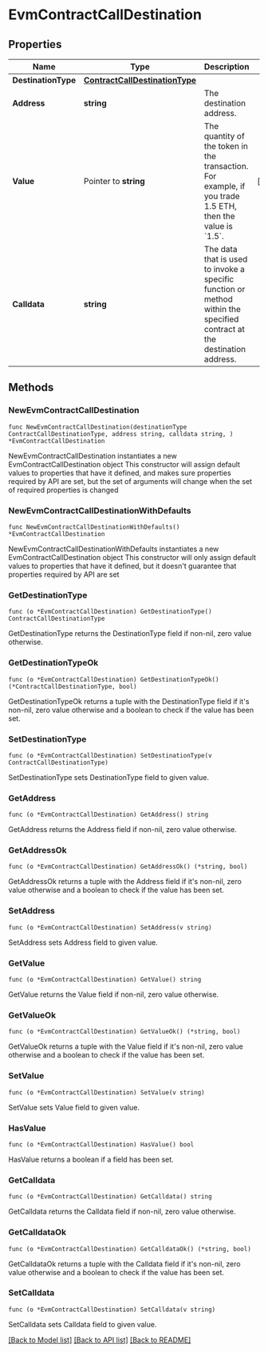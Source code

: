 # EvmContractCallDestination

## Properties

Name | Type | Description | Notes
------------ | ------------- | ------------- | -------------
**DestinationType** | [**ContractCallDestinationType**](ContractCallDestinationType.md) |  | 
**Address** | **string** | The destination address. | 
**Value** | Pointer to **string** | The quantity of the token in the transaction. For example, if you trade 1.5 ETH, then the value is &#x60;1.5&#x60;.  | [optional] 
**Calldata** | **string** | The data that is used to invoke a specific function or method within the specified contract at the destination address.  | 

## Methods

### NewEvmContractCallDestination

`func NewEvmContractCallDestination(destinationType ContractCallDestinationType, address string, calldata string, ) *EvmContractCallDestination`

NewEvmContractCallDestination instantiates a new EvmContractCallDestination object
This constructor will assign default values to properties that have it defined,
and makes sure properties required by API are set, but the set of arguments
will change when the set of required properties is changed

### NewEvmContractCallDestinationWithDefaults

`func NewEvmContractCallDestinationWithDefaults() *EvmContractCallDestination`

NewEvmContractCallDestinationWithDefaults instantiates a new EvmContractCallDestination object
This constructor will only assign default values to properties that have it defined,
but it doesn't guarantee that properties required by API are set

### GetDestinationType

`func (o *EvmContractCallDestination) GetDestinationType() ContractCallDestinationType`

GetDestinationType returns the DestinationType field if non-nil, zero value otherwise.

### GetDestinationTypeOk

`func (o *EvmContractCallDestination) GetDestinationTypeOk() (*ContractCallDestinationType, bool)`

GetDestinationTypeOk returns a tuple with the DestinationType field if it's non-nil, zero value otherwise
and a boolean to check if the value has been set.

### SetDestinationType

`func (o *EvmContractCallDestination) SetDestinationType(v ContractCallDestinationType)`

SetDestinationType sets DestinationType field to given value.


### GetAddress

`func (o *EvmContractCallDestination) GetAddress() string`

GetAddress returns the Address field if non-nil, zero value otherwise.

### GetAddressOk

`func (o *EvmContractCallDestination) GetAddressOk() (*string, bool)`

GetAddressOk returns a tuple with the Address field if it's non-nil, zero value otherwise
and a boolean to check if the value has been set.

### SetAddress

`func (o *EvmContractCallDestination) SetAddress(v string)`

SetAddress sets Address field to given value.


### GetValue

`func (o *EvmContractCallDestination) GetValue() string`

GetValue returns the Value field if non-nil, zero value otherwise.

### GetValueOk

`func (o *EvmContractCallDestination) GetValueOk() (*string, bool)`

GetValueOk returns a tuple with the Value field if it's non-nil, zero value otherwise
and a boolean to check if the value has been set.

### SetValue

`func (o *EvmContractCallDestination) SetValue(v string)`

SetValue sets Value field to given value.

### HasValue

`func (o *EvmContractCallDestination) HasValue() bool`

HasValue returns a boolean if a field has been set.

### GetCalldata

`func (o *EvmContractCallDestination) GetCalldata() string`

GetCalldata returns the Calldata field if non-nil, zero value otherwise.

### GetCalldataOk

`func (o *EvmContractCallDestination) GetCalldataOk() (*string, bool)`

GetCalldataOk returns a tuple with the Calldata field if it's non-nil, zero value otherwise
and a boolean to check if the value has been set.

### SetCalldata

`func (o *EvmContractCallDestination) SetCalldata(v string)`

SetCalldata sets Calldata field to given value.



[[Back to Model list]](../README.md#documentation-for-models) [[Back to API list]](../README.md#documentation-for-api-endpoints) [[Back to README]](../README.md)


